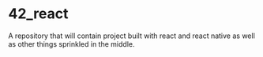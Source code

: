 # 42_react
A repository that will contain project built with react and react native as well as other things sprinkled in the middle.

